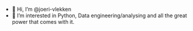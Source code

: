 - 👋 Hi, I’m @joeri-vlekken
- 👀 I’m interested in Python, Data engineering/analysing and all the great power that comes with it.

